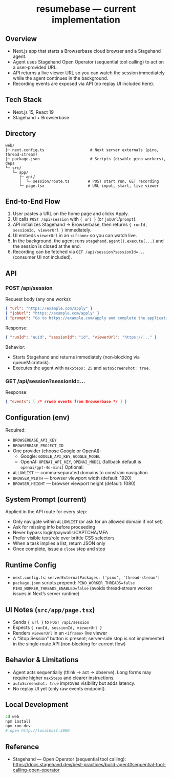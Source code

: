 <div align="center">

# resumebase — current implementation

</div>

## Overview
- Next.js app that starts a Browserbase cloud browser and a Stagehand agent.
- Agent uses Stagehand Open Operator (sequential tool calling) to act on a user‑provided URL.
- API returns a live viewer URL so you can watch the session immediately while the agent continues in the background.
- Recording events are exposed via API (no replay UI included here).

## Tech Stack
- Next.js 15, React 19
- Stagehand + Browserbase

## Directory
```
web/
├─ next.config.ts                    # Next server externals (pino, thread-stream)
├─ package.json                      # Scripts (disable pino workers), deps
└─ src/
   └─ app/
      ├─ api/
      │  └─ session/route.ts        # POST start run, GET recording
      └─ page.tsx                   # URL input, start, live viewer
```

## End‑to‑End Flow
1) User pastes a URL on the home page and clicks Apply.
2) UI calls `POST /api/session` with `{ url }` (or `jobUrl`/`prompt`).
3) API initializes Stagehand → Browserbase, then returns `{ runId, sessionId, viewerUrl }` immediately.
4) UI embeds `viewerUrl` in an `<iframe>` so you can watch live.
5) In the background, the agent runs `stagehand.agent().execute(...)` and the session is closed at the end.
6) Recording can be fetched via `GET /api/session?sessionId=...` (consumer UI not included).

## API
### POST /api/session
Request body (any one works):
```json
{ "url": "https://example.com/apply" }
{ "jobUrl": "https://example.com/apply" }
{ "prompt": "Go to https://example.com/apply and complete the application" }
```
Response:
```json
{ "runId": "uuid", "sessionId": "id", "viewerUrl": "https://..." }
```
Behavior:
- Starts Stagehand and returns immediately (non‑blocking via queueMicrotask).
- Executes the agent with `maxSteps: 25` and `autoScreenshot: true`.

### GET /api/session?sessionId=...
Response:
```json
{ "events": [ /* rrweb events from Browserbase */ ] }
```

## Configuration (env)
Required:
- `BROWSERBASE_API_KEY`
- `BROWSERBASE_PROJECT_ID`
- One provider (choose Google or OpenAI):
  - Google: `GOOGLE_API_KEY`, `GOOGLE_MODEL`
  - OpenAI: `OPENAI_API_KEY`, `OPENAI_MODEL` (fallback default is `openai/gpt-4o-mini`)
Optional:
- `ALLOWLIST` — comma‑separated domains to constrain navigation
- `BROWSER_WIDTH` — browser viewport width (default: 1920)
- `BROWSER_HEIGHT` — browser viewport height (default: 1080)

## System Prompt (current)
Applied in the API route for every step:
- Only navigate within `ALLOWLIST` (or ask for an allowed domain if not set)
- Ask for missing info before proceeding
- Never bypass login/paywalls/CAPTCHA/MFA
- Prefer visible text/role over brittle CSS selectors
- When a task implies a list, return JSON only
- Once complete, issue a `close` step and stop

## Runtime Config
- `next.config.ts`: `serverExternalPackages: ['pino', 'thread-stream']`
- `package.json` scripts prepend: `PINO_WORKER_THREADS=false PINO_WORKER_THREADS_ENABLED=false`
  (avoids thread‑stream worker issues in Next’s server runtime)

## UI Notes (`src/app/page.tsx`)
- Sends `{ url }` to `POST /api/session`
- Expects `{ runId, sessionId, viewerUrl }`
- Renders `viewerUrl` in an `<iframe>` live viewer
- A “Stop Session” button is present; server‑side stop is not implemented in the single‑route API (non‑blocking for current flow)

## Behavior & Limitations
- Agent acts sequentially (think → act → observe). Long forms may require higher `maxSteps` and clearer instructions.
- `autoScreenshot: true` improves visibility but adds latency.
- No replay UI yet (only raw events endpoint).

## Local Development
```bash
cd web
npm install
npm run dev
# open http://localhost:3000
```

## Reference
- Stagehand — Open Operator (sequential tool calling): https://docs.stagehand.dev/best-practices/build-agent#sequential-tool-calling-open-operator
